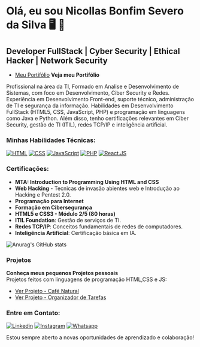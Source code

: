 # Olá, eu sou Nicollas Bonfim Severo da Silva 🖥️ 👾

## Developer FullStack | Cyber Security | Ethical Hacker | Network Security

- [Meu Portifólio](https://nicollassevero.github.io/Meu_Portifolio/) **Veja meu Portifólio**

Profissional na área da TI, Formado em Analise e Desenvolvimento de Sistemas, com foco em Desenvolvimento, Ciber Security e Redes. Experiência em Desenvolvimento Front-end, suporte técnico, administração de TI e segurança da informação. Habilidades em Desenvolvimento FullStack (HTML5, CSS, JavaScript, PHP) e programação em linguagens como Java e Python. Além disso, tenho certificações relevantes em Ciber Security, gestão de TI (ITIL), redes TCP/IP e inteligência artificial.

### Minhas Habilidades Técnicas:
[![HTML](https://img.shields.io/badge/HTML-239120?style=for-the-badge&logo=html5&logoColor=white)]()
[![CSS](https://img.shields.io/badge/CSS-239120?&style=for-the-badge&logo=css3&logoColor=white)]()
[![JavaScript](https://img.shields.io/badge/JavaScript-F7DF1E?style=for-the-badge&logo=javascript&logoColor=black)]()
[![PHP](https://img.shields.io/badge/PHP-777BB4?style=for-the-badge&logo=php&logoColor=white)]()
[![React.JS](https://img.shields.io/badge/React-20232A?style=for-the-badge&logo=react&logoColor=61DAFB)]()

### Certificações:
- **MTA: Introduction to Programming Using HTML and CSS**
- **Web Hacking** - Tecnicas de invasão abientes web e Introdução ao Hacking e Pentest 2.0.
- **Programação para Internet**
- **Formação em Cibersegurança**
- **HTML5 e CSS3 - Módulo 2/5 (80 horas)**
- **ITIL Foundation**: Gestão de serviços de TI.
- **Redes TCP/IP**: Conceitos fundamentais de redes de computadores.
- **Inteligência Artificial**: Certificação básica em IA.

![Anurag's GitHub stats](https://github-readme-stats.vercel.app/api?username=nicollassevero&show_icons=true&theme=onedark)

### Projetos
 **Conheça meus pequenos Projetos pessoais**  
    Projetos feitos com linguagens de programação HTML,CSS e JS:
   - [Ver Projeto - Café Natural](https://nicollassevero.github.io/Page-Coffe/)
   - [Ver Projeto - Organizador de Tarefas](https://nicollassevero.github.io/Tarefudo/)


### Entre em Contato:
[![Linkedin](https://img.shields.io/badge/LinkedIn-0077B5?style=for-the-badge&logo=linkedin&logoColor=white)](https://www.linkedin.com/in/nicollasbonfim/)
[![Instagram](https://img.shields.io/badge/Instagram-E4405F?style=for-the-badge&logo=instagram&logoColor=white)](https://www.instagram.com/nicollasseveroo/)
[![Whatsapp](https://img.shields.io/badge/WhatsApp-25D366?style=for-the-badge&logo=whatsapp&logoColor=white)](https://wa.me/5561985802139)

Estou sempre aberto a novas oportunidades de aprendizado e colaboração!
